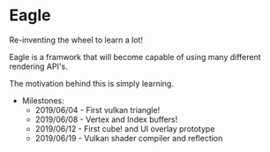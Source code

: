 # Eagle
Re-inventing the wheel to learn a lot!

Eagle is a framwork that will become capable of using many different rendering API's.

The motivation behind this is simply learning.

- Milestones:
  - 2019/06/04 - First vulkan triangle!
  - 2019/06/08 - Vertex and Index buffers!
  - 2019/06/12 - First cube! and UI overlay prototype
  - 2019/06/19 - Vulkan shader compiler and reflection